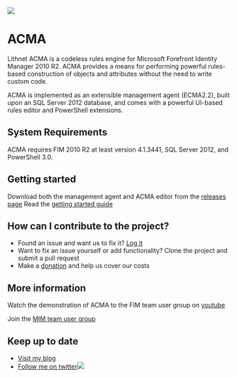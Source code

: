 ![](https://github.com/lithnet/acma/wiki/images/logo-ex-small.png)
# ACMA
Lithnet ACMA is a codeless rules engine for Microsoft Forefront Identity Manager 2010 R2. ACMA provides a means for performing powerful rules-based construction of objects and attributes without the need to write custom code.

ACMA is implemented as an extensible management agent (ECMA2.2), built upon an SQL Server 2012 database, and comes with a powerful UI-based rules editor and PowerShell extensions.

## System Requirements
ACMA requires FIM 2010 R2 at least version 4.1.3441, SQL Server 2012, and PowerShell 3.0.

## Getting started
Download both the management agent and ACMA editor from the [releases page](https://github.com/lithnet/acma/releases)
Read the [getting started guide](https://github.com/lithnet/acma/wiki)

## How can I contribute to the project?
* Found an issue and want us to fix it? [Log it](https://github.com/lithnet/acma/issues)
* Want to fix an issue yourself or add functionality? Clone the project and submit a pull request
* Make a [donation](https://lithnet.io/donate) and help us cover our costs

## More information
Watch the demonstration of ACMA to the FIM team user group on [youtube](https://www.youtube.com/watch?v=RBkR-L4bENg)

Join the [MIM team user group](https://themimteam.unifysolutions.net/fim-team-user-group/)

## Keep up to date
* [Visit my blog](http://blog.lithiumblue.com)
* [Follow me on twitter](https://twitter.com/RyanLNewington)![](http://twitter.com/favicon.ico)
